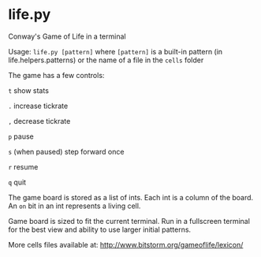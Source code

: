# life.py

Conway's Game of Life in a terminal

Usage: `life.py [pattern]` where `[pattern]` is a built-in pattern
(in life.helpers.patterns) or the name of a file in the `cells` folder

The game has a few controls:

`t` show stats

`.` increase tickrate

`,` decrease tickrate

`p` pause

`s` (when paused) step forward once

`r` resume

`q` quit

The game board is stored as a list of ints.  Each int is a column of the board.
An `on` bit in an int represents a living cell.

Game board is sized to fit the current terminal.  Run in a fullscreen terminal
for the best view and ability to use larger initial patterns.

More cells files available at: http://www.bitstorm.org/gameoflife/lexicon/
